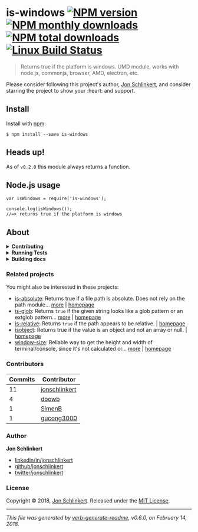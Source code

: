 <h1 id="is-windows-%21npm-version-%21npm-monthly-downloads-%21npm-total-downloads-%21linux-build-status">is-windows <a href="https://www.npmjs.com/package/is-windows"><img src="https://img.shields.io/npm/v/is-windows.svg?style=flat" alt="NPM version" /></a> <a href="https://npmjs.org/package/is-windows"><img src="https://img.shields.io/npm/dm/is-windows.svg?style=flat" alt="NPM monthly downloads" /></a> <a href="https://npmjs.org/package/is-windows"><img src="https://img.shields.io/npm/dt/is-windows.svg?style=flat" alt="NPM total downloads" /></a> <a href="https://travis-ci.org/jonschlinkert/is-windows"><img src="https://img.shields.io/travis/jonschlinkert/is-windows.svg?style=flat&amp;label=Travis" alt="Linux Build Status" /></a></h1>

<blockquote>
  <p>Returns true if the platform is windows. UMD module, works with node.js, commonjs, browser, AMD, electron, etc.</p>
</blockquote>

<p>Please consider following this project's author, <a href="https://github.com/jonschlinkert">Jon Schlinkert</a>, and consider starring the project to show your :heart: and support.</p>

<h2 id="install">Install</h2>

<p>Install with <a href="https://www.npmjs.com/">npm</a>:</p>

<pre><code class="sh">$ npm install --save is-windows
</code></pre>

<h2 id="heads-up%21">Heads up!</h2>

<p>As of <code>v0.2.0</code> this module always returns a function.</p>

<h2 id="node.js-usage">Node.js usage</h2>

<pre><code class="js">var isWindows = require('is-windows');

console.log(isWindows());
//=&gt; returns true if the platform is windows
</code></pre>

<h2 id="about">About</h2>

<details>
<summary><strong>Contributing</strong></summary>

Pull requests and stars are always welcome. For bugs and feature requests, [please create an issue](../../issues/new).

</details>

<details>
<summary><strong>Running Tests</strong></summary>

Running and reviewing unit tests is a great way to get familiarized with a library and its API. You can install dependencies and run tests with the following command:

```sh
$ npm install && npm test
```

</details>

<details>
<summary><strong>Building docs</strong></summary>

_(This project's readme.md is generated by [verb](https://github.com/verbose/verb-generate-readme), please don't edit the readme directly. Any changes to the readme must be made in the [.verb.md](.verb.md) readme template.)_

To generate the readme, run the following command:

```sh
$ npm install -g verbose/verb#dev verb-generate-readme && verb
```

</details>

<h3 id="related-projects">Related projects</h3>

<p>You might also be interested in these projects:</p>

<ul>
<li><a href="https://www.npmjs.com/package/is-absolute">is-absolute</a>: Returns true if a file path is absolute. Does not rely on the path module… <a href="https://github.com/jonschlinkert/is-absolute">more</a> | <a href="https://github.com/jonschlinkert/is-absolute" title="Returns true if a file path is absolute. Does not rely on the path module and can be used as a polyfill for node.js native <code>path.isAbolute</code>.">homepage</a></li>
<li><a href="https://www.npmjs.com/package/is-glob">is-glob</a>: Returns <code>true</code> if the given string looks like a glob pattern or an extglob pattern… <a href="https://github.com/jonschlinkert/is-glob">more</a> | <a href="https://github.com/jonschlinkert/is-glob" title="Returns <code>true</code> if the given string looks like a glob pattern or an extglob pattern. This makes it easy to create code that only uses external modules like node-glob when necessary, resulting in much faster code execution and initialization time, and a bet">homepage</a></li>
<li><a href="https://www.npmjs.com/package/is-relative">is-relative</a>: Returns <code>true</code> if the path appears to be relative. | <a href="https://github.com/jonschlinkert/is-relative" title="Returns <code>true</code> if the path appears to be relative.">homepage</a></li>
<li><a href="https://www.npmjs.com/package/isobject">isobject</a>: Returns true if the value is an object and not an array or null. | <a href="https://github.com/jonschlinkert/isobject" title="Returns true if the value is an object and not an array or null.">homepage</a></li>
<li><a href="https://www.npmjs.com/package/window-size">window-size</a>: Reliable way to get the height and width of terminal/console, since it's not calculated or… <a href="https://github.com/jonschlinkert/window-size">more</a> | <a href="https://github.com/jonschlinkert/window-size" title="Reliable way to get the height and width of terminal/console, since it's not calculated or updated the same way on all platforms, environments and node.js versions.">homepage</a></li>
</ul>

<h3 id="contributors">Contributors</h3>

<table>
<thead>
<tr>
  <th><strong>Commits</strong></th>
  <th><strong>Contributor</strong></th>
</tr>
</thead>
<tbody>
<tr>
  <td>11</td>
  <td><a href="https://github.com/jonschlinkert">jonschlinkert</a></td>
</tr>
<tr>
  <td>4</td>
  <td><a href="https://github.com/doowb">doowb</a></td>
</tr>
<tr>
  <td>1</td>
  <td><a href="https://github.com/SimenB">SimenB</a></td>
</tr>
<tr>
  <td>1</td>
  <td><a href="https://github.com/gucong3000">gucong3000</a></td>
</tr>
</tbody>
</table>

<h3 id="author">Author</h3>

<p><strong>Jon Schlinkert</strong></p>

<ul>
<li><a href="https://linkedin.com/in/jonschlinkert">linkedin/in/jonschlinkert</a></li>
<li><a href="https://github.com/jonschlinkert">github/jonschlinkert</a></li>
<li><a href="https://twitter.com/jonschlinkert">twitter/jonschlinkert</a></li>
</ul>

<h3 id="license">License</h3>

<p>Copyright © 2018, <a href="https://github.com/jonschlinkert">Jon Schlinkert</a>.
Released under the <a href="LICENSE">MIT License</a>.</p>

<hr />

<p><em>This file was generated by <a href="https://github.com/verbose/verb-generate-readme">verb-generate-readme</a>, v0.6.0, on February 14, 2018.</em></p>
